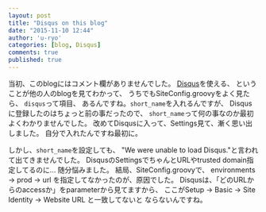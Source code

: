 ```yaml
---
layout: post
title: "Disqus on this blog"
date: "2015-11-10 12:44"
author: 'u-ryo'
categories: [blog, Disqus]
comments: true
published: true
---
```

当初、このblogにはコメント欄がありませんでした。
[Disqus](http://disqus.com)を使える、
ということが他の人のblogを見てわかって、
うちでもSiteConfig.groovyをよく見たら、
`disqus`って項目、
あるんですね。`short_name`を入れるんですが、
Disqusに登録したのはちょっと前の事だったので、
`short_name`って何の事なのか最初よくわかりませんでした。
改めてDisqusに入って、Settings見て、漸く思い出しました。
自分で入れたんですね最初に。

しかし、`short_name`を設定しても、
"We were unable to load Disqus."と言われて出てきませんでした。
DisqusのSettingsでちゃんとURLやtrusted domain指定してるのに...
随分悩みました。
結局、SiteConfig.groovyで、
environments → prod → url を指定してなかったのが、原因でした。
Disqusは、「どのURLからのaccessか」をparameterから見てますから、
ここがSetup → Basic → Site Identity → Website URL と一致してないと
ならないんですね。